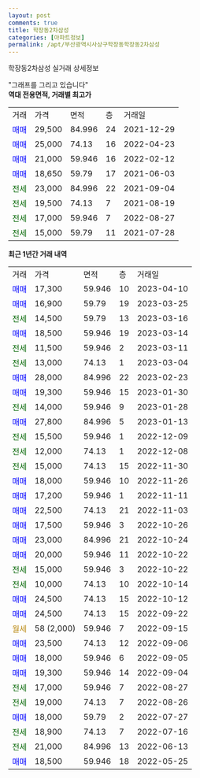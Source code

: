 ```yaml
---
layout: post
comments: true
title: 학장동2차삼성
categories: [아파트정보]
permalink: /apt/부산광역시사상구학장동학장동2차삼성
---
```


학장동2차삼성 실거래 상세정보

<script type="text/javascript">
  google.charts.load('current', {'packages':['line', 'corechart']});
  google.charts.setOnLoadCallback(drawChart);

  function drawChart() {
    var data = new google.visualization.DataTable();
    data.addColumn('date', '거래일');
    data.addColumn('number', "매매");
    data.addColumn('number', "전세");
    data.addColumn('number', "전매");

    data.addRows([[new Date(Date.parse("2023-04-10")), 17300, null, null], [new Date(Date.parse("2023-03-25")), 16900, null, null], [new Date(Date.parse("2023-03-16")), null, 14500, null], [new Date(Date.parse("2023-03-14")), 18500, null, null], [new Date(Date.parse("2023-03-11")), null, 11500, null], [new Date(Date.parse("2023-03-04")), null, 13000, null], [new Date(Date.parse("2023-02-23")), 28000, null, null], [new Date(Date.parse("2023-01-30")), 19300, null, null], [new Date(Date.parse("2023-01-28")), null, 14000, null], [new Date(Date.parse("2023-01-13")), 27800, null, null], [new Date(Date.parse("2022-12-09")), null, 15500, null], [new Date(Date.parse("2022-12-08")), null, 12000, null], [new Date(Date.parse("2022-11-30")), null, 15000, null], [new Date(Date.parse("2022-11-26")), 18000, null, null], [new Date(Date.parse("2022-11-11")), 17200, null, null], [new Date(Date.parse("2022-11-03")), 22500, null, null], [new Date(Date.parse("2022-10-26")), 17500, null, null], [new Date(Date.parse("2022-10-24")), 23000, null, null], [new Date(Date.parse("2022-10-22")), 20000, null, null], [new Date(Date.parse("2022-10-22")), null, 15000, null], [new Date(Date.parse("2022-10-14")), null, 10000, null], [new Date(Date.parse("2022-10-12")), 24500, null, null], [new Date(Date.parse("2022-09-22")), 24500, null, null], [new Date(Date.parse("2022-09-15")), null, null, null], [new Date(Date.parse("2022-09-06")), 23500, null, null], [new Date(Date.parse("2022-09-05")), 18000, null, null], [new Date(Date.parse("2022-09-04")), 19300, null, null], [new Date(Date.parse("2022-08-27")), null, 17000, null], [new Date(Date.parse("2022-08-26")), null, 19000, null], [new Date(Date.parse("2022-07-27")), 18000, null, null], [new Date(Date.parse("2022-07-16")), null, 18900, null], [new Date(Date.parse("2022-06-13")), null, 21000, null], [new Date(Date.parse("2022-05-25")), 18500, null, null]]);

    var options = {
      hAxis: {
        format: 'yyyy/MM/dd'
      },    
      lineWidth: 0,
      pointsVisible: true,    
      title: '최근 1년간 유형별 실거래가 분포',
      legend: { position: 'bottom' }
    };

    var formatter = new google.visualization.NumberFormat({pattern:'###,###'} );
    formatter.format(data, 1);
    formatter.format(data, 2);
    
    setTimeout(function() {
        var chart = new google.visualization.LineChart(document.getElementById('columnchart_material'));
        chart.draw(data, (options));
        document.getElementById('loading').style.display = 'none';
    }, 200);
  }
</script>


<div id="loading" style="z-index:20; display: block; margin-left: 0px">"그래프를 그리고 있습니다"</div>
<div id="columnchart_material" style="width: 95%; margin-left: 0px; display: block"></div>
<!-- contents start -->
<b>역대 전용면적, 거래별 최고가</b>
<table class="sortable">
    <tr>
      <td>거래</td>
      <td>가격</td>
      <td>면적</td>
      <td>층</td>
      <td>거래일</td>
    </tr>
        <tr>
          <td><a style="color: blue">매매</a></td>
          <td>29,500</td>
          <td>84.996</td>
          <td>24</td>
          <td>2021-12-29</td>
        </tr>            <tr>
          <td><a style="color: blue">매매</a></td>
          <td>25,000</td>
          <td>74.13</td>
          <td>16</td>
          <td>2022-04-23</td>
        </tr>            <tr>
          <td><a style="color: blue">매매</a></td>
          <td>21,000</td>
          <td>59.946</td>
          <td>16</td>
          <td>2022-02-12</td>
        </tr>            <tr>
          <td><a style="color: blue">매매</a></td>
          <td>18,650</td>
          <td>59.79</td>
          <td>17</td>
          <td>2021-06-03</td>
        </tr>        
        <tr>
              <td><a style="color: darkgreen">전세</a></td>
              <td>23,000</td>
              <td>84.996</td>
              <td>22</td>
              <td>2021-09-04</td>
            </tr>            <tr>
              <td><a style="color: darkgreen">전세</a></td>
              <td>19,500</td>
              <td>74.13</td>
              <td>7</td>
              <td>2021-08-19</td>
            </tr>            <tr>
              <td><a style="color: darkgreen">전세</a></td>
              <td>17,000</td>
              <td>59.946</td>
              <td>7</td>
              <td>2022-08-27</td>
            </tr>            <tr>
              <td><a style="color: darkgreen">전세</a></td>
              <td>15,000</td>
              <td>59.79</td>
              <td>11</td>
              <td>2021-07-28</td>
            </tr>        
    
</table>

<b>최근 1년간 거래 내역</b>

<table class="sortable">
    <tr>
      <td>거래</td>
      <td>가격</td>
      <td>면적</td>
      <td>층</td>
      <td>거래일</td>
    </tr>
    <tr>
      <td><a style="color: blue">매매</a></td>
      <td>17,300</td>
      <td>59.946</td>
      <td>10</td>
      <td>2023-04-10</td>
    </tr>          <tr>
      <td><a style="color: blue">매매</a></td>
      <td>16,900</td>
      <td>59.79</td>
      <td>19</td>
      <td>2023-03-25</td>
    </tr>          <tr>
      <td><a style="color: darkgreen">전세</a></td>
      <td>14,500</td>
      <td>59.79</td>
      <td>13</td>
      <td>2023-03-16</td>
    </tr>          <tr>
      <td><a style="color: blue">매매</a></td>
      <td>18,500</td>
      <td>59.946</td>
      <td>19</td>
      <td>2023-03-14</td>
    </tr>          <tr>
      <td><a style="color: darkgreen">전세</a></td>
      <td>11,500</td>
      <td>59.946</td>
      <td>2</td>
      <td>2023-03-11</td>
    </tr>          <tr>
      <td><a style="color: darkgreen">전세</a></td>
      <td>13,000</td>
      <td>74.13</td>
      <td>1</td>
      <td>2023-03-04</td>
    </tr>          <tr>
      <td><a style="color: blue">매매</a></td>
      <td>28,000</td>
      <td>84.996</td>
      <td>22</td>
      <td>2023-02-23</td>
    </tr>          <tr>
      <td><a style="color: blue">매매</a></td>
      <td>19,300</td>
      <td>59.946</td>
      <td>15</td>
      <td>2023-01-30</td>
    </tr>          <tr>
      <td><a style="color: darkgreen">전세</a></td>
      <td>14,000</td>
      <td>59.946</td>
      <td>9</td>
      <td>2023-01-28</td>
    </tr>          <tr>
      <td><a style="color: blue">매매</a></td>
      <td>27,800</td>
      <td>84.996</td>
      <td>5</td>
      <td>2023-01-13</td>
    </tr>          <tr>
      <td><a style="color: darkgreen">전세</a></td>
      <td>15,500</td>
      <td>59.946</td>
      <td>1</td>
      <td>2022-12-09</td>
    </tr>          <tr>
      <td><a style="color: darkgreen">전세</a></td>
      <td>12,000</td>
      <td>74.13</td>
      <td>1</td>
      <td>2022-12-08</td>
    </tr>          <tr>
      <td><a style="color: darkgreen">전세</a></td>
      <td>15,000</td>
      <td>74.13</td>
      <td>15</td>
      <td>2022-11-30</td>
    </tr>          <tr>
      <td><a style="color: blue">매매</a></td>
      <td>18,000</td>
      <td>59.946</td>
      <td>10</td>
      <td>2022-11-26</td>
    </tr>          <tr>
      <td><a style="color: blue">매매</a></td>
      <td>17,200</td>
      <td>59.946</td>
      <td>1</td>
      <td>2022-11-11</td>
    </tr>          <tr>
      <td><a style="color: blue">매매</a></td>
      <td>22,500</td>
      <td>74.13</td>
      <td>21</td>
      <td>2022-11-03</td>
    </tr>          <tr>
      <td><a style="color: blue">매매</a></td>
      <td>17,500</td>
      <td>59.946</td>
      <td>3</td>
      <td>2022-10-26</td>
    </tr>          <tr>
      <td><a style="color: blue">매매</a></td>
      <td>23,000</td>
      <td>84.996</td>
      <td>21</td>
      <td>2022-10-24</td>
    </tr>          <tr>
      <td><a style="color: blue">매매</a></td>
      <td>20,000</td>
      <td>59.946</td>
      <td>11</td>
      <td>2022-10-22</td>
    </tr>          <tr>
      <td><a style="color: darkgreen">전세</a></td>
      <td>15,000</td>
      <td>59.946</td>
      <td>3</td>
      <td>2022-10-22</td>
    </tr>          <tr>
      <td><a style="color: darkgreen">전세</a></td>
      <td>10,000</td>
      <td>74.13</td>
      <td>10</td>
      <td>2022-10-14</td>
    </tr>          <tr>
      <td><a style="color: blue">매매</a></td>
      <td>24,500</td>
      <td>74.13</td>
      <td>15</td>
      <td>2022-10-12</td>
    </tr>          <tr>
      <td><a style="color: blue">매매</a></td>
      <td>24,500</td>
      <td>74.13</td>
      <td>15</td>
      <td>2022-09-22</td>
    </tr>          <tr>
      <td><a style="color: darkgoldenrod">월세</a></td>
      <td>58 (2,000)</td>
      <td>59.946</td>
      <td>7</td>
      <td>2022-09-15</td>
    </tr>          <tr>
      <td><a style="color: blue">매매</a></td>
      <td>23,500</td>
      <td>74.13</td>
      <td>12</td>
      <td>2022-09-06</td>
    </tr>          <tr>
      <td><a style="color: blue">매매</a></td>
      <td>18,000</td>
      <td>59.946</td>
      <td>6</td>
      <td>2022-09-05</td>
    </tr>          <tr>
      <td><a style="color: blue">매매</a></td>
      <td>19,300</td>
      <td>59.946</td>
      <td>14</td>
      <td>2022-09-04</td>
    </tr>          <tr>
      <td><a style="color: darkgreen">전세</a></td>
      <td>17,000</td>
      <td>59.946</td>
      <td>7</td>
      <td>2022-08-27</td>
    </tr>          <tr>
      <td><a style="color: darkgreen">전세</a></td>
      <td>19,000</td>
      <td>74.13</td>
      <td>7</td>
      <td>2022-08-26</td>
    </tr>          <tr>
      <td><a style="color: blue">매매</a></td>
      <td>18,000</td>
      <td>59.79</td>
      <td>2</td>
      <td>2022-07-27</td>
    </tr>          <tr>
      <td><a style="color: darkgreen">전세</a></td>
      <td>18,900</td>
      <td>74.13</td>
      <td>7</td>
      <td>2022-07-16</td>
    </tr>          <tr>
      <td><a style="color: darkgreen">전세</a></td>
      <td>21,000</td>
      <td>84.996</td>
      <td>13</td>
      <td>2022-06-13</td>
    </tr>          <tr>
      <td><a style="color: blue">매매</a></td>
      <td>18,500</td>
      <td>59.946</td>
      <td>18</td>
      <td>2022-05-25</td>
    </tr>      </table>
<!-- contents end -->    

